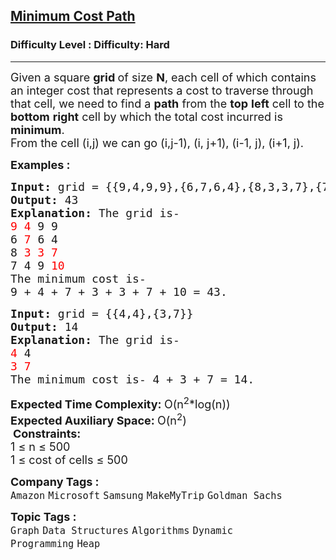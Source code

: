 <h2><a href="https://www.geeksforgeeks.org/problems/minimum-cost-path3833/1?page=2&category=Graph,union-find&sortBy=submissions">Minimum Cost Path</a></h2><h3>Difficulty Level : Difficulty: Hard</h3><hr><div class="problems_problem_content__Xm_eO"><p><span style="font-size: 18px;">Given a square <strong>grid </strong>of size <strong>N</strong>, each cell of which contains an integer cost that represents a cost to traverse through that cell, we need to find a <strong>path</strong> from the <strong>top</strong> <strong>left</strong> cell to the <strong>bottom</strong> <strong>right</strong> cell by which the total cost incurred is <strong>minimum</strong>.<br>From the cell (i,j) we can go (i,j-1), (i, j+1), (i-1, j), (i+1, j). </span>&nbsp;</p>
<p><span style="font-size: 18px;"><strong>Examples :</strong></span></p>
<pre><span style="font-size: 18px;"><strong>Input: </strong>grid = {{9,4,9,9},{6,7,6,4},{8,3,3,7},{7,4,9,10}}
<strong>Output: </strong>43
<strong>Explanation: </strong>The grid is-
<span style="color: #ff0000;">9 4 </span>9 9
6 <span style="color: #ff0000;">7 </span>6 4
8 <span style="color: #ff0000;">3 3 7</span>
7 4 9 <span style="color: #ff0000;">10</span>
The minimum cost is-
9 + 4 + 7 + 3 + 3 + 7 + 10 = 43.</span>
</pre>
<pre><span style="font-size: 18px;"><strong>Input: </strong>grid = {{4,4},{3,7}}
<strong>Output: </strong>14
<strong>Explanation: </strong>The grid is-
<span style="color: #ff0000;">4 </span>4
<span style="color: #ff0000;">3 7
</span>The minimum cost is- 4 + 3 + 7 = 14.</span>
</pre>
<p><span style="font-size: 18px;"><strong>Expected Time Complexity: </strong>O(n<sup>2</sup>*log(n))<br><strong>Expected Auxiliary Space: </strong>O(n<sup>2</sup>)&nbsp;</span><br>&nbsp;<strong><span style="font-size: 18px;">Constraints:</span></strong><br><span style="font-size: 18px;">1 ≤ n ≤ 500<br>1 ≤ cost of cells ≤ 500</span></p></div><p><span style=font-size:18px><strong>Company Tags : </strong><br><code>Amazon</code>&nbsp;<code>Microsoft</code>&nbsp;<code>Samsung</code>&nbsp;<code>MakeMyTrip</code>&nbsp;<code>Goldman Sachs</code>&nbsp;<br><p><span style=font-size:18px><strong>Topic Tags : </strong><br><code>Graph</code>&nbsp;<code>Data Structures</code>&nbsp;<code>Algorithms</code>&nbsp;<code>Dynamic Programming</code>&nbsp;<code>Heap</code>&nbsp;